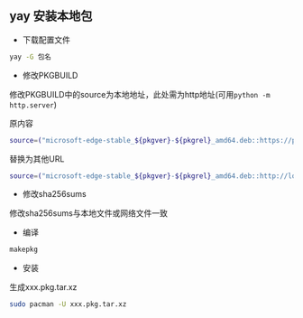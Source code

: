 <!--
 * @Description: 
 * @Version: 1.0
 * @Author: DaLao
 * @Email: dalao_li@163.com
 * @Date: 2022-01-17 01:47:56
 * @LastEditors: dalao
 * @LastEditTime: 2022-04-01 22:39:54
-->


## yay 安装本地包


- 下载配置文件

```sh
yay -G 包名
```

- 修改PKGBUILD

修改PKGBUILD中的source为本地地址，此处需为http地址(可用`python -m http.server`)

原内容

```sh
source=("microsoft-edge-stable_${pkgver}-${pkgrel}_amd64.deb::https://packages.microsoft.com/repos/edge/pool/main/m/microsoft-edge-stable/microsoft-edge-stable_${pkgver}-${pkgrel}_amd64.deb")
```

替换为其他URL

```sh
source=("microsoft-edge-stable_${pkgver}-${pkgrel}_amd64.deb::http://localhost:8000/microsoft-edge-stable_96.0.1054.62-1_amd64.deb")
```

- 修改sha256sums

修改sha256sums与本地文件或网络文件一致


- 编译

```sh
makepkg
```

- 安装

生成xxx.pkg.tar.xz

```sh
sudo pacman -U xxx.pkg.tar.xz
```